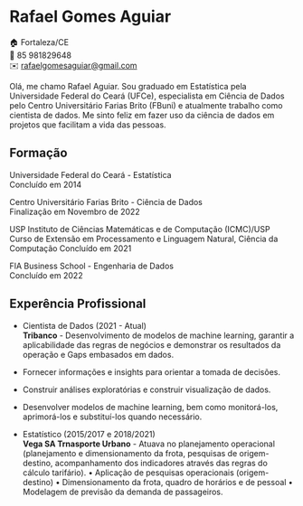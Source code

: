 # Rafael Gomes Aguiar
🏠 Fortaleza/CE <br>
📱 85 981829648 <br>
✉️ rafaelgomesaguiar@gmail.com  

Olá, me chamo Rafael Aguiar. Sou graduado em Estatística pela Universidade Federal do Ceará (UFCe), especialista em Ciência de Dados pelo Centro Universitário Farias Brito (FBuni) e atualmente trabalho como cientista de dados. Me sinto feliz em fazer uso da ciência de dados em projetos que facilitam a vida das pessoas. 

## Formação
Universidade Federal do Ceará - Estatística <br>
Concluído em 2014

Centro Universitário Farias Brito - Ciência de Dados <br>
Finalização em Novembro de 2022

USP Instituto de Ciências Matemáticas e de Computação (ICMC)/USP <br>
Curso de Extensão em Processamento e Linguagem Natural, Ciência da Computação
Concluído em 2021

FIA Business School - Engenharia de Dados <br>
Concluído em 2022

## Experência Profissional
* Cientista de Dados (2021 -  Atual) <br>
**Tribanco** -
Desenvolvimento de modelos de machine learning, garantir a aplicabilidade das regras de  negócios e demonstrar os resultados da operação e Gaps embasados em dados.
*	Fornecer informações e insights para orientar a tomada de decisões.
*	Construir análises exploratórias e construir visualização de dados.
*	Desenvolver modelos de machine learning, bem como monitorá-los, aprimorá-los e substituí-los quando necessário. 

* Estatístico (2015/2017 e 2018/2021) <br>
**Vega SA Trnasporte Urbano** -
Atuava no planejamento operacional (planejamento e dimensionamento da frota, pesquisas de origem-destino, acompanhamento dos indicadores através das regras do cálculo tarifário).
•	Aplicação de pesquisas operacionais (origem-destino)
•	Dimensionamento da frota, quadro de horários e de pessoal
•	Modelagem de previsão da demanda de passageiros.


